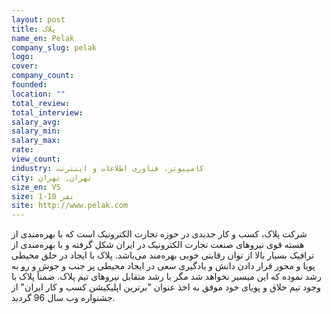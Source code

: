 ```yaml
---
layout: post
title: پلاک
name_en: Pelak
company_slug: pelak
logo: 
cover: 
company_count:
founded:
location: ""
total_review: 
total_interview: 
salary_avg: 
salary_min: 
salary_max: 
rate: 
view_count: 
industry: کامپیوتر، فناوری اطلاعات و اینترنت
city: تهران, تهران
size_en: VS
size: 1-10 نفر
site: http://www.pelak.com
---
```


شرکت پلاک، کسب و کار جدیدی در حوزه تجارت الکترونیک است که با بهره‌مندی از هسته قوی نیروهای صنعت تجارت الکترونیک در ایران شکل گرفته و با بهره‌مندی از ترافیک بسیار بالا از توان رقابتی خوبی بهره‌مند می‌باشد. پلاک با ایجاد در خلق محیطی پویا و محور قرار دادن دانش و یادگیری سعی در ایجاد محیطی پر جنب و جوش و رو به رشد نموده که این میسیر نخواهد شد مگر با رشد متقابل نیروهای تیم پلاک. ضمناً پلاک با وجود تیم خلاق و پویای خود موفق به اخذ عنوان "برترین اپلیکیشن کسب و کار ایران" از جشنواره وب سال 96 گردید.
